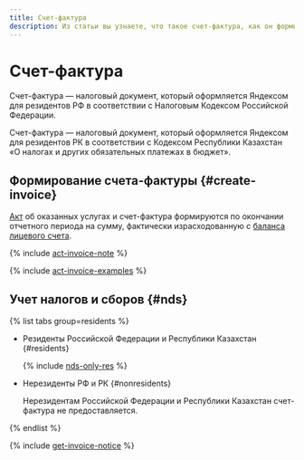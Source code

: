 ```yaml
---
title: Счет-фактура
description: Из статьи вы узнаете, что такое счет-фактура, как он формируется и учитывает налоги и сборы.
---
```


# Счет-фактура



Счет-фактура — налоговый документ, который оформляется Яндексом для резидентов РФ в соответствии с Налоговым Кодексом Российской Федерации.


Счет-фактура — налоговый документ, который оформляется Яндексом для резидентов РК в соответствии с Кодексом Республики Казахстан «О налогах и других обязательных платежах в бюджет».


## Формирование счета-фактуры {#create-invoice}

[Акт](../concepts/act.md) об оказанных услугах и счет-фактура формируются по окончании отчетного периода на сумму, фактически израсходованную с [баланса лицевого счета](../concepts/personal-account.md#balance).

{% include [act-invoice-note](../_includes/act-invoice-note.md) %}


{% include [act-invoice-examples](../_includes/act-invoice-examples.md) %}



## Учет налогов и сборов {#nds}

{% list tabs group=residents %}


  - Резиденты Российской Федерации и Республики Казахстан {#residents}

    {% include [nds-only-res](../_includes/nds-only-res.md) %}  

       
  - Нерезиденты РФ и РК {#nonresidents}

    Нерезидентам Российской Федерации и Республики Казахстан счет-фактура не предоставляется.
    
{% endlist %}


{% include [get-invoice-notice](../../_includes/billing/get-invoice-notice.md) %}
